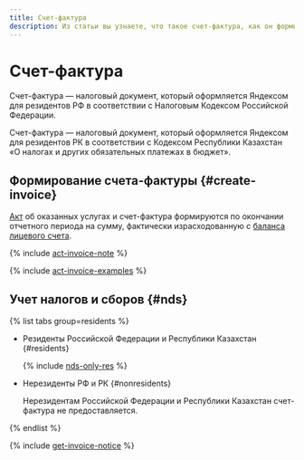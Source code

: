 ```yaml
---
title: Счет-фактура
description: Из статьи вы узнаете, что такое счет-фактура, как он формируется и учитывает налоги и сборы.
---
```


# Счет-фактура



Счет-фактура — налоговый документ, который оформляется Яндексом для резидентов РФ в соответствии с Налоговым Кодексом Российской Федерации.


Счет-фактура — налоговый документ, который оформляется Яндексом для резидентов РК в соответствии с Кодексом Республики Казахстан «О налогах и других обязательных платежах в бюджет».


## Формирование счета-фактуры {#create-invoice}

[Акт](../concepts/act.md) об оказанных услугах и счет-фактура формируются по окончании отчетного периода на сумму, фактически израсходованную с [баланса лицевого счета](../concepts/personal-account.md#balance).

{% include [act-invoice-note](../_includes/act-invoice-note.md) %}


{% include [act-invoice-examples](../_includes/act-invoice-examples.md) %}



## Учет налогов и сборов {#nds}

{% list tabs group=residents %}


  - Резиденты Российской Федерации и Республики Казахстан {#residents}

    {% include [nds-only-res](../_includes/nds-only-res.md) %}  

       
  - Нерезиденты РФ и РК {#nonresidents}

    Нерезидентам Российской Федерации и Республики Казахстан счет-фактура не предоставляется.
    
{% endlist %}


{% include [get-invoice-notice](../../_includes/billing/get-invoice-notice.md) %}
